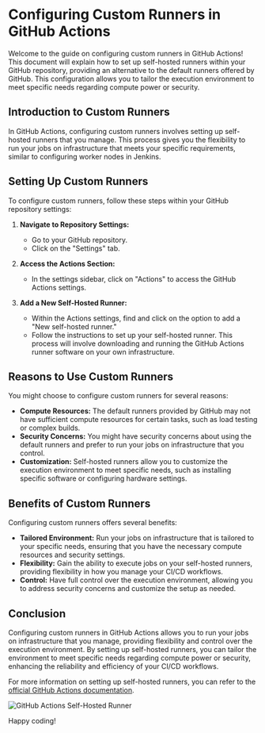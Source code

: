 # Configuring Custom Runners in GitHub Actions

Welcome to the guide on configuring custom runners in GitHub Actions! This document will explain how to set up self-hosted runners within your GitHub repository, providing an alternative to the default runners offered by GitHub. This configuration allows you to tailor the execution environment to meet specific needs regarding compute power or security.

## Introduction to Custom Runners

In GitHub Actions, configuring custom runners involves setting up self-hosted runners that you manage. This process gives you the flexibility to run your jobs on infrastructure that meets your specific requirements, similar to configuring worker nodes in Jenkins.

## Setting Up Custom Runners

To configure custom runners, follow these steps within your GitHub repository settings:

1. **Navigate to Repository Settings:**
   - Go to your GitHub repository.
   - Click on the "Settings" tab.

2. **Access the Actions Section:**
   - In the settings sidebar, click on "Actions" to access the GitHub Actions settings.

3. **Add a New Self-Hosted Runner:**
   - Within the Actions settings, find and click on the option to add a "New self-hosted runner."
   - Follow the instructions to set up your self-hosted runner. This process will involve downloading and running the GitHub Actions runner software on your own infrastructure.

## Reasons to Use Custom Runners

You might choose to configure custom runners for several reasons:

- **Compute Resources:** The default runners provided by GitHub may not have sufficient compute resources for certain tasks, such as load testing or complex builds.
- **Security Concerns:** You might have security concerns about using the default runners and prefer to run your jobs on infrastructure that you control.
- **Customization:** Self-hosted runners allow you to customize the execution environment to meet specific needs, such as installing specific software or configuring hardware settings.

## Benefits of Custom Runners

Configuring custom runners offers several benefits:

- **Tailored Environment:** Run your jobs on infrastructure that is tailored to your specific needs, ensuring that you have the necessary compute resources and security settings.
- **Flexibility:** Gain the ability to execute jobs on your self-hosted runners, providing flexibility in how you manage your CI/CD workflows.
- **Control:** Have full control over the execution environment, allowing you to address security concerns and customize the setup as needed.

## Conclusion

Configuring custom runners in GitHub Actions allows you to run your jobs on infrastructure that you manage, providing flexibility and control over the execution environment. By setting up self-hosted runners, you can tailor the environment to meet specific needs regarding compute power or security, enhancing the reliability and efficiency of your CI/CD workflows.

For more information on setting up self-hosted runners, you can refer to the [official GitHub Actions documentation](https://docs.github.com/en/actions/hosting-your-own-runners/managing-self-hosted-runners/about-self-hosted-runners).

![GitHub Actions Self-Hosted Runner](https://docs.github.com/assets/images/help/images/runner-architecture.png)

Happy coding!
